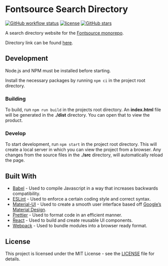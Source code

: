 # Fontsource Search Directory

[![GitHub workflow status](https://img.shields.io/github/workflow/status/fontsource/search-directory/Publish%20Website)](https://github.com/fontsource/search-directory/actions?query=workflow%3A%22Publish+Website%22) [![license](https://img.shields.io/static/v1?label=license&message=MIT&color=brightgreen)](LICENSE) [![GitHub stars](https://img.shields.io/github/stars/fontsource/fontsource-search-directory.svg?style=social&label=Star)](https://github.com/fontsource/search-directory/stargazers)

A search directory website for the [Fontsource monorepo](https://github.com/fontsource/fontsource).

Directory link can be found [here](https://fontsource.github.io/search-directory/).

## Development

Node.js and NPM must be installed before starting.

Install the necessary packages by running `npm ci` in the project root directory.

### Building

To build, run `npm run build` in the projects root directory. An **index.html** file will be generated in the **./dist** directory. You can open that to view the product.

### Develop

To start development, run `npm start` in the project root directory. This will create a local server in which you can view the project from a browser. Any changes from the source files in the **./src** directory, will automatically reload the page.

## Built With

- [Babel](https://babeljs.io/) - Used to compile Javascript in a way that increases backwards compatibility.
- [ESLint](https://eslint.org/) - Used to enforce a certain coding style and correct syntax.
- [Material-UI](https://material-ui.com/) - Used to create a smooth user interface based off [Google’s Material Design](https://material.io/).
- [Prettier](https://prettier.io/) - Used to format code in an efficient manner.
- [React](https://reactjs.org/) - Used to build and create reusable UI components.
- [Webpack](https://webpack.js.org/) - Used to bundle modules into a browser ready format.

## License

This project is licensed under the MIT License - see the [LICENSE](LICENSE) file for details.

